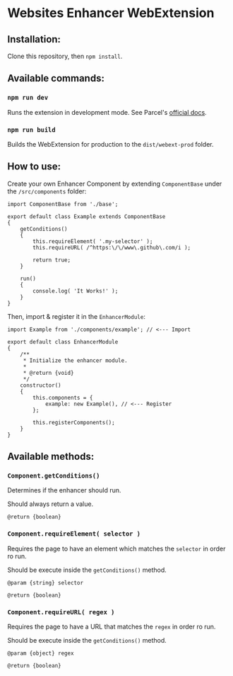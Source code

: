 # Websites Enhancer WebExtension

## Installation:

Clone this repository, then `npm install`.


## Available commands:

### `npm run dev`

Runs the extension in development mode. See Parcel's [official docs](https://v2.parceljs.org/recipes/web-extension/).


### `npm run build`

Builds the WebExtension for production to the `dist/webext-prod` folder.

## How to use:

Create your own Enhancer Component by extending `ComponentBase` under the `/src/components` folder:

```JS
import ComponentBase from './base';

export default class Example extends ComponentBase
{
    getConditions()
    {
        this.requireElement( '.my-selector' );
        this.requireURL( /^https:\/\/www\.github\.com/i );

        return true;
    }

    run()
    {
        console.log( 'It Works!' );
    }
}
```

Then, import & register it in the `EnhancerModule`:

```JS
import Example from './components/example'; // <--- Import

export default class EnhancerModule
{
    /**
     * Initialize the enhancer module.
     * 
     * @return {void}
     */
    constructor()
    {
        this.components = {
            example: new Example(), // <--- Register
        };

        this.registerComponents();
    }
}
```

## Available methods:

### `Component.getConditions()`
Determines if the enhancer should run.

Should always return a value.

```JS
@return {boolean}
```

### `Component.requireElement( selector )`
Requires the page to have an element which matches the `selector` in order ro run.

Should be execute inside the `getConditions()` method.

```JS
@param {string} selector

@return {boolean}
```

### `Component.requireURL( regex )`
Requires the page to have a URL that matches the `regex` in order ro run.

Should be execute inside the `getConditions()` method.

```JS
@param {object} regex

@return {boolean}
```